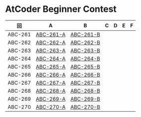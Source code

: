 # AtCoder Beginner Contest

| 回 | A | B | C | D | E | F |
|:---:|:---:|:---:|:---:|:---:|:---:|:---:|
| ABC-261 | [ABC-261-A](ABC-261-A.py) | [ABC-261-B](ABC-261-B.py) |  |  |  |  |
| ABC-262 | [ABC-262-A](ABC-262-A.py) | [ABC-262-B](ABC-262-B.py) |  |  |  |  |
| ABC-263 | [ABC-263-A](ABC-263-A.py) | [ABC-263-B](ABC-263-B.py) |  |  |  |  |
| ABC-264 | [ABC-264-A](ABC-264-A.py) | [ABC-264-B](ABC-264-B.py) |  |  |  |  |
| ABC-265 | [ABC-265-A](ABC-265-A.py) | [ABC-265-B](ABC-265-B.py) |  |  |  |  |
| ABC-266 | [ABC-266-A](ABC-266-A.py) | [ABC-266-B](ABC-266-B.py) |  |  |  |  |
| ABC-267 | [ABC-267-A](ABC-267-A.py) | [ABC-267-B](ABC-267-B.py) |  |  |  |  |
| ABC-268 | [ABC-268-A](ABC-268-A.py) | [ABC-268-B](ABC-268-B.py) |  |  |  |  |
| ABC-269 | [ABC-269-A](ABC-269-A.py) | [ABC-269-B](ABC-269-B.py) |  |  |  |  |
| ABC-270 | [ABC-270-A](ABC-270-A.py) | [ABC-270-B](ABC-270-B.py) |  |  |  |  |
